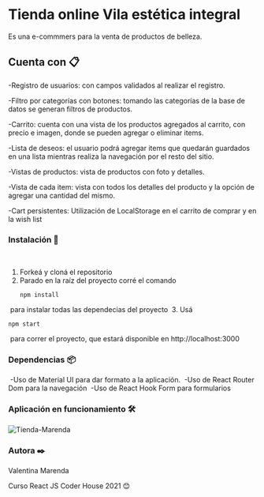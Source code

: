 # Tienda online Vila estética integral

Es una e-commmers para la venta de productos de belleza. 

## Cuenta con 📋

-Registro de usuarios: con campos validados al realizar el registro.

-Filtro por categorías con botones: tomando las categorías de la base de datos se generan filtros de productos.

-Carrito: cuenta con una vista de los productos agregados al carrito, con precio e imagen, donde se pueden agregar o eliminar items.

-Lista de deseos: el usuario podrá agregar items que quedarán guardados en una lista mientras realiza la navegación por el resto del sitio.

-Vistas de productos: vista de productos con foto y detalles.

-Vista de cada item: vista con todos los detalles del producto y la opción de agregar una cantidad del mismo.

-Cart persistentes: Utilización de LocalStorage en el carrito de comprar y en la wish list

### Instalación 🔧
​
1. Forkeá y cloná el repositorio
​
2. Parado en la raíz del proyecto corré el comando 
​
   ```
   npm install
   ```
​
    para instalar todas las dependecias del proyecto
​
3. Usá 
​
   ```
   npm start
   ```
​
    para correr el proyecto, que estará disponible en http://localhost:3000


### Dependencias 📦
​
-Uso de Material UI para dar formato a la aplicación.
​
-Uso de React Router Dom para la navegación
​
-Uso de React Hook Form para formularios​
​
### Aplicación en funcionamiento 🛠️
![Tienda-Marenda](https://user-images.githubusercontent.com/77030740/120401987-79334780-c317-11eb-88bb-1adaa1ec9e69.gif)


### Autora ✒️

Valentina Marenda

Curso React JS Coder House 2021
😊
